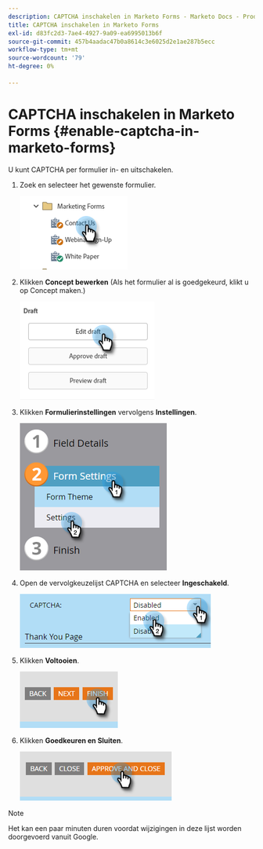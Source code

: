 ```yaml
---
description: CAPTCHA inschakelen in Marketo Forms - Marketo Docs - Productdocumentatie
title: CAPTCHA inschakelen in Marketo Forms
exl-id: d83fc2d3-7ae4-4927-9a09-ea6995013b6f
source-git-commit: 457b4aadac47b0a8614c3e6025d2e1ae287b5ecc
workflow-type: tm+mt
source-wordcount: '79'
ht-degree: 0%

---
```


# CAPTCHA inschakelen in Marketo Forms {#enable-captcha-in-marketo-forms}

U kunt CAPTCHA per formulier in- en uitschakelen.

1. Zoek en selecteer het gewenste formulier.

   ![](assets/enable-captcha-in-marketo-forms-1.png)

1. Klikken **Concept bewerken** (Als het formulier al is goedgekeurd, klikt u op Concept maken.)

   ![](assets/enable-captcha-in-marketo-forms-2.png)

1. Klikken **Formulierinstellingen** vervolgens **Instellingen**.

   ![](assets/enable-captcha-in-marketo-forms-3.png)

1. Open de vervolgkeuzelijst CAPTCHA en selecteer **Ingeschakeld**.

   ![](assets/enable-captcha-in-marketo-forms-4.png)

1. Klikken **Voltooien**.

   ![](assets/enable-captcha-in-marketo-forms-5.png)

1. Klikken **Goedkeuren en Sluiten**.

   ![](assets/enable-captcha-in-marketo-forms-6.png)

>[!NOTE]
>
>Het kan een paar minuten duren voordat wijzigingen in deze lijst worden doorgevoerd vanuit Google.
